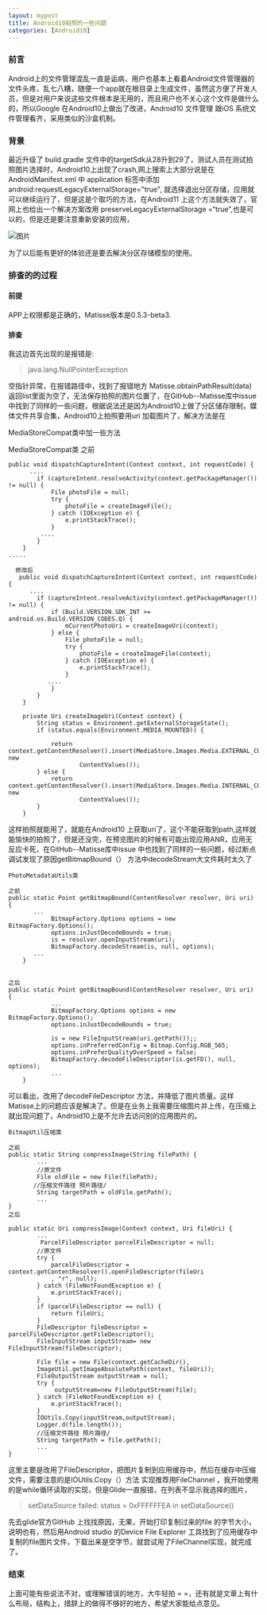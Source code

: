 ```yaml
---
layout: mypost
title: Android10拍照的一些问题
categories: [Android10]
---
```


### 前言

Android上的文件管理混乱一直是诟病，用户也基本上看着Android文件管理器的文件头疼，乱七八糟，随便一个app就在根目录上生成文件，虽然这方便了开发人员，但是对用户来说这些文件根本是无用的，而且用户也不关心这个文件是做什么的，所以Google 在Android10上做出了改进，Android10 文件管理 跟iOS 系统文件管理看齐，采用类似的沙盒机制。

### 背景

最近升级了 build.gradle 文件中的targetSdk从28升到29了，测试人员在测试拍照图片选择时，Android10上出现了crash,网上搜索上大部分说是在AndroidManifest.xml 中 application 标签中添加android:requestLegacyExternalStorage="true", 就选择退出分区存储，应用就可以继续运行了，但是这是个取巧的方法，在Android11 上这个方法就失效了，官网上也给出一个解决方案改用 preserveLegacyExternalStorage =“true”,也是可以的，但是还是要注意重新安装的应用，

![图片](01.jpeg)

为了以后能有更好的体验还是要去解决分区存储模型的使用。

### 排查的的过程

#### 前提

APP上权限都是正确的，Matisse版本是0.5.3-beta3.


#### 排查

我这边首先出现的是报错是:

>java.lang.NullPointerException

空指针异常，在报错路径中，找到了报错地方 Matisse.obtainPathResult(data)   返回list里面为空了，无法保存拍照的图片位置了，在GitHub--Matisse库中issue 中找到了同样的一些问题，根据说法还是因为Android10上做了分区储存限制，媒体文件共享合集，Android10上拍照要用uri 加载图片了，解决方法是在

MediaStoreCompat类中加一些方法

MediaStoreCompat类 
之前
~~~
public void dispatchCaptureIntent(Context context, int requestCode) {
      ....
        if (captureIntent.resolveActivity(context.getPackageManager()) != null) {
            File photoFile = null;
            try {
                photoFile = createImageFile();
            } catch (IOException e) {
                e.printStackTrace();
            }
         ....
        }
    }
.....
  
  修改后
   public void dispatchCaptureIntent(Context context, int requestCode) {
      ....
        if (captureIntent.resolveActivity(context.getPackageManager()) != null) {
            if (Build.VERSION.SDK_INT >= android.os.Build.VERSION_CODES.Q) {
                mCurrentPhotoUri = createImageUri(context);
            } else {
                File photoFile = null;
                try {
                    photoFile = createImageFile(context);
                } catch (IOException e) {
                    e.printStackTrace();
                }
           ....
            }
        }
    }

    private Uri createImageUri(Context context) {
        String status = Environment.getExternalStorageState();
        if (status.equals(Environment.MEDIA_MOUNTED)) {

            return context.getContentResolver().insert(MediaStore.Images.Media.EXTERNAL_CONTENT_URI, new
                    ContentValues());
        } else {
            return context.getContentResolver().insert(MediaStore.Images.Media.INTERNAL_CONTENT_URI, new
                    ContentValues());
        }
    }
~~~

这样拍照就能用了，就能在Android10 上获取uri了，这个不能获取到path,这样就能愉快的拍照了，但是还没完，在预览图片的时候有可能出现应用ANR，应用无反应卡死，在GitHub--Matisse库中issue 中也找到了同样的一些问题，经过断点调试发现了原因getBitmapBound（） 方法中decodeStream大文件耗时太久了

```
PhotoMetadataUtils类

之前 
public static Point getBitmapBound(ContentResolver resolver, Uri uri) {
       ...
            BitmapFactory.Options options = new BitmapFactory.Options();
            options.inJustDecodeBounds = true;
            is = resolver.openInputStream(uri);
            BitmapFactory.decodeStream(is, null, options);
       ...
    }


之后
public static Point getBitmapBound(ContentResolver resolver, Uri uri) {
            ...
            BitmapFactory.Options options = new BitmapFactory.Options();
            options.inJustDecodeBounds = true;

            is = new FileInputStream(uri.getPath());;
            options.inPreferredConfig = Bitmap.Config.RGB_565;
            options.inPreferQualityOverSpeed = false;
            BitmapFactory.decodeFileDescriptor(is.getFD(), null, options);
            ...
    }
```

可以看出，改用了decodeFileDescriptor 方法，并降低了图片质量。这样Matisse上的问题应该是解决了。但是在业务上我需要压缩图片并上传，在压缩上就出现问题了，Android10上是不允许去访问别的应用图片的。
~~~
BitmapUtil压缩类

之前
public static String compressImage(String filePath) {
        ...
        //原文件
        File oldFile = new File(filePath);
       //压缩文件路径 照片路径/
        String targetPath = oldFile.getPath();
        ...
} 
之后

public static Uri compressImage(Context context, Uri fileUri) {
        ...
         ParcelFileDescriptor parcelFileDescriptor = null;
        //原文件
        try {
            parcelFileDescriptor = context.getContentResolver().openFileDescriptor(fileUri
            , "r", null);
        } catch (FileNotFoundException e) {
            e.printStackTrace();
        }
        if (parcelFileDescriptor == null) {
            return fileUri;
        }
        FileDescriptor fileDescriptor = parcelFileDescriptor.getFileDescriptor();
        FileInputStream inputStream= new FileInputStream(fileDescriptor);

        File file = new File(context.getCacheDir(),
        ImageUtil.getImageAbsolutePath(context, fileUri));
        FileOutputStream outputStream = null;
        try {
             outputStream=new FileOutputStream(file);
        } catch (FileNotFoundException e) {
            e.printStackTrace();
        }
        IOUtils.Copy(inputStream,outputStream);
        Logger.d(file.length());
        //压缩文件路径 照片路径/
        String targetPath = file.getPath();
        ...
} 
~~~

这里主要是改用了FileDescriptor，把图片复制到应用缓存中，然后在缓存中压缩文件，需要注意的是IOUtils.Copy（）方法 实现推荐用FileChannel ，我开始使用的是while循环读取的实现，但是Glide一直报错，在列表不显示我选择的图片，

>setDataSource failed: status = 0xFFFFFFEA in setDataSource()     

先去glide官方GitHub 上找找原因，无果，开始打印复制过来的file 的字节大小，说明也有，然后用Android studio 的Device File Explorer 工具找到了应用缓存中复制的file图片文件，下载出来是空字节，就尝试用了FileChannel实现，就完成了。

### 结束

上面可能有些说法不对，或理解错误的地方，大牛轻拍 = =，还有就是文章上有什么布局，结构上，措辞上的做得不够好的地方，希望大家能给点意见。